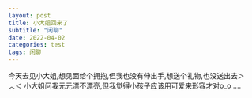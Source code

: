 ```yaml
---
layout: post
title: 小大姐回来了
subtitle: "闲聊"
date: 2022-04-02
categories: test
tags: 闲聊
---
```

今天去见小大姐,想见面给个拥抱,但我也没有伸出手,想送个礼物,也没送出去＞︿＜
小大姐问我元元漂不漂亮,但我觉得小孩子应该用可爱来形容才对o_o ....
